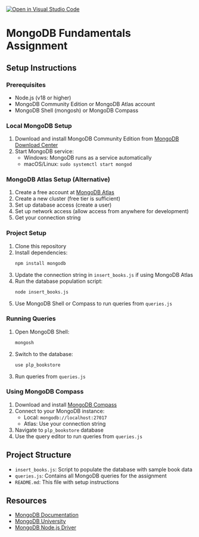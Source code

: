 [![Open in Visual Studio Code](https://classroom.github.com/assets/open-in-vscode-2e0aaae1b6195c2367325f4f02e2d04e9abb55f0b24a779b69b11b9e10269abc.svg)](https://classroom.github.com/online_ide?assignment_repo_id=19668545&assignment_repo_type=AssignmentRepo)
# MongoDB Fundamentals Assignment

## Setup Instructions

### Prerequisites
- Node.js (v18 or higher)
- MongoDB Community Edition or MongoDB Atlas account
- MongoDB Shell (mongosh) or MongoDB Compass

### Local MongoDB Setup
1. Download and install MongoDB Community Edition from [MongoDB Download Center](https://www.mongodb.com/try/download/community)
2. Start MongoDB service:
   - Windows: MongoDB runs as a service automatically
   - macOS/Linux: `sudo systemctl start mongod`

### MongoDB Atlas Setup (Alternative)
1. Create a free account at [MongoDB Atlas](https://www.mongodb.com/cloud/atlas)
2. Create a new cluster (free tier is sufficient)
3. Set up database access (create a user)
4. Set up network access (allow access from anywhere for development)
5. Get your connection string

### Project Setup
1. Clone this repository
2. Install dependencies:
   ```bash
   npm install mongodb
   ```
3. Update the connection string in `insert_books.js` if using MongoDB Atlas
4. Run the database population script:
   ```bash
   node insert_books.js
   ```
5. Use MongoDB Shell or Compass to run queries from `queries.js`

### Running Queries
1. Open MongoDB Shell:
   ```bash
   mongosh
   ```
2. Switch to the database:
   ```bash
   use plp_bookstore
   ```
3. Run queries from `queries.js`

### Using MongoDB Compass
1. Download and install [MongoDB Compass](https://www.mongodb.com/products/compass)
2. Connect to your MongoDB instance:
   - Local: `mongodb://localhost:27017`
   - Atlas: Use your connection string
3. Navigate to `plp_bookstore` database
4. Use the query editor to run queries from `queries.js`

## Project Structure
- `insert_books.js`: Script to populate the database with sample book data
- `queries.js`: Contains all MongoDB queries for the assignment
- `README.md`: This file with setup instructions

## Resources
- [MongoDB Documentation](https://docs.mongodb.com/)
- [MongoDB University](https://university.mongodb.com/)
- [MongoDB Node.js Driver](https://mongodb.github.io/node-mongodb-native/) 